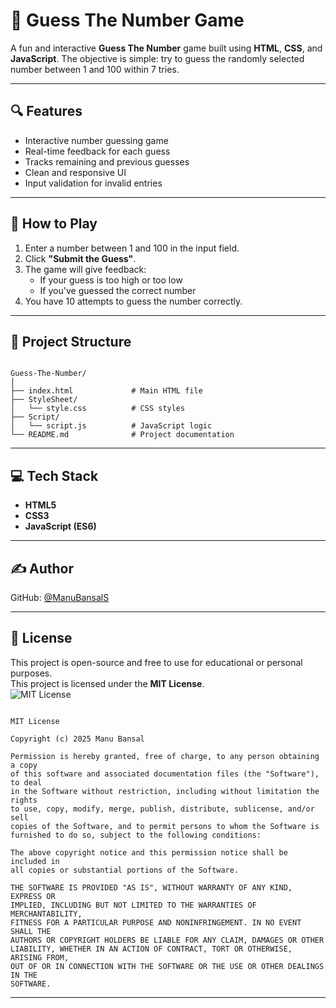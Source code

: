 # 🎲 Guess The Number Game

A fun and interactive **Guess The Number** game built using **HTML**, **CSS**, and **JavaScript**. The objective is simple: try to guess the randomly selected number between 1 and 100 within 7 tries.

---

## 🔍 Features

- Interactive number guessing game
- Real-time feedback for each guess
- Tracks remaining and previous guesses
- Clean and responsive UI
- Input validation for invalid entries

---

## 🚀 How to Play

1. Enter a number between 1 and 100 in the input field.
2. Click **"Submit the Guess"**.
3. The game will give feedback:
   - If your guess is too high or too low
   - If you've guessed the correct number
4. You have 10 attempts to guess the number correctly.

---

## 📂 Project Structure

```

Guess-The-Number/
│
├── index.html             # Main HTML file
├── StyleSheet/
│   └── style.css          # CSS styles
├── Script/
│   └── script.js          # JavaScript logic
└── README.md              # Project documentation

```

---

## 💻 Tech Stack

- **HTML5**
- **CSS3**
- **JavaScript (ES6)**

---

## ✍️ Author

GitHub: [@ManuBansalS](https://github.com/ManuBansalS)

---

## 📃 License

This project is open-source and free to use for educational or personal purposes.  
This project is licensed under the **MIT License**.  
![MIT License](https://img.shields.io/badge/license-MIT-blue.svg)

```

MIT License

Copyright (c) 2025 Manu Bansal

Permission is hereby granted, free of charge, to any person obtaining a copy
of this software and associated documentation files (the "Software"), to deal
in the Software without restriction, including without limitation the rights
to use, copy, modify, merge, publish, distribute, sublicense, and/or sell
copies of the Software, and to permit persons to whom the Software is
furnished to do so, subject to the following conditions:

The above copyright notice and this permission notice shall be included in
all copies or substantial portions of the Software.

THE SOFTWARE IS PROVIDED "AS IS", WITHOUT WARRANTY OF ANY KIND, EXPRESS OR
IMPLIED, INCLUDING BUT NOT LIMITED TO THE WARRANTIES OF MERCHANTABILITY,
FITNESS FOR A PARTICULAR PURPOSE AND NONINFRINGEMENT. IN NO EVENT SHALL THE
AUTHORS OR COPYRIGHT HOLDERS BE LIABLE FOR ANY CLAIM, DAMAGES OR OTHER
LIABILITY, WHETHER IN AN ACTION OF CONTRACT, TORT OR OTHERWISE, ARISING FROM,
OUT OF OR IN CONNECTION WITH THE SOFTWARE OR THE USE OR OTHER DEALINGS IN THE
SOFTWARE.

```

---
